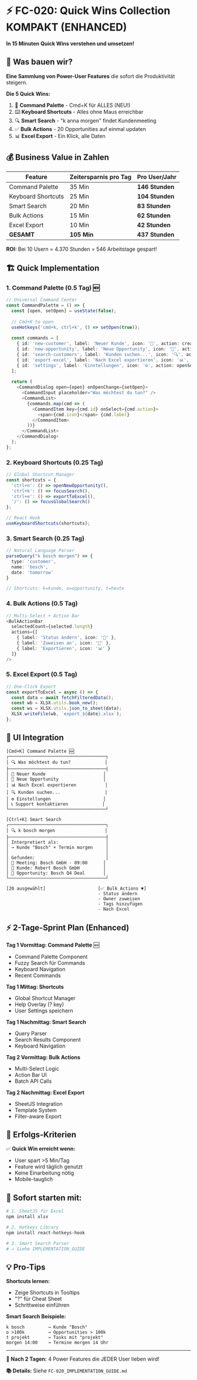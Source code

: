 # ⚡ FC-020: Quick Wins Collection KOMPAKT (ENHANCED)

**In 15 Minuten Quick Wins verstehen und umsetzen!**

## 🎯 Was bauen wir?

**Eine Sammlung von Power-User Features** die sofort die Produktivität steigern.

**Die 5 Quick Wins:**
1. 🎯 **Command Palette** - Cmd+K für ALLES (NEU!)
2. ⌨️ **Keyboard Shortcuts** - Alles ohne Maus erreichbar
3. 🔍 **Smart Search** - "k anna morgen" findet Kundenmeeting
4. ✅ **Bulk Actions** - 20 Opportunities auf einmal updaten
5. 📊 **Excel Export** - Ein Klick, alle Daten

## 💰 Business Value in Zahlen

| Feature | Zeitersparnis pro Tag | Pro User/Jahr |
|---------|----------------------|---------------|
| Command Palette | 35 Min | **146 Stunden** |
| Keyboard Shortcuts | 25 Min | **104 Stunden** |
| Smart Search | 20 Min | **83 Stunden** |
| Bulk Actions | 15 Min | **62 Stunden** |
| Excel Export | 10 Min | **42 Stunden** |
| **GESAMT** | **105 Min** | **437 Stunden** |

**ROI:** Bei 10 Usern = 4.370 Stunden = 546 Arbeitstage gespart!

## 🏗️ Quick Implementation

### 1. Command Palette (0.5 Tag) 🆕
```typescript
// Universal Command Center
const CommandPalette = () => {
  const [open, setOpen] = useState(false);
  
  // Cmd+K to open
  useHotkeys('cmd+k, ctrl+k', () => setOpen(true));
  
  const commands = [
    { id: 'new-customer', label: 'Neuer Kunde', icon: '🏢', action: createCustomer },
    { id: 'new-opportunity', label: 'Neue Opportunity', icon: '🎯', action: createOpportunity },
    { id: 'search-customers', label: 'Kunden suchen...', icon: '🔍', action: searchCustomers },
    { id: 'export-excel', label: 'Nach Excel exportieren', icon: '📊', action: exportToExcel },
    { id: 'settings', label: 'Einstellungen', icon: '⚙️', action: openSettings },
  ];
  
  return (
    <CommandDialog open={open} onOpenChange={setOpen}>
      <CommandInput placeholder="Was möchtest du tun?" />
      <CommandList>
        {commands.map(cmd => (
          <CommandItem key={cmd.id} onSelect={cmd.action}>
            <span>{cmd.icon}</span> {cmd.label}
          </CommandItem>
        ))}
      </CommandList>
    </CommandDialog>
  );
};
```

### 2. Keyboard Shortcuts (0.25 Tag)
```typescript
// Global Shortcut Manager
const shortcuts = {
  'ctrl+n': () => openNewOpportunity(),
  'ctrl+k': () => focusSearch(),
  'ctrl+e': () => exportToExcel(),
  '/': () => focusGlobalSearch()
};

// React Hook
useKeyboardShortcuts(shortcuts);
```

### 3. Smart Search (0.25 Tag)
```typescript
// Natural Language Parser
parseQuery("k bosch morgen") => {
  type: 'customer',
  name: 'bosch',
  date: 'tomorrow'
}

// Shortcuts: k=kunde, o=opportunity, t=heute
```

### 4. Bulk Actions (0.5 Tag)
```typescript
// Multi-Select + Action Bar
<BulkActionBar 
  selectedCount={selected.length}
  actions={[
    { label: 'Status ändern', icon: '📝' },
    { label: 'Zuweisen an', icon: '👤' },
    { label: 'Exportieren', icon: '📊' }
  ]}
/>
```

### 5. Excel Export (0.5 Tag)
```typescript
// One-Click Export
const exportToExcel = async () => {
  const data = await fetchFilteredData();
  const wb = XLSX.utils.book_new();
  const ws = XLSX.utils.json_to_sheet(data);
  XLSX.writeFile(wb, `export_${date}.xlsx`);
};
```

## 📱 UI Integration

```
[Cmd+K] Command Palette 🆕
┌─────────────────────────────────────┐
│ 🔍 Was möchtest du tun?             │
├─────────────────────────────────────┤
│ 🏢 Neuer Kunde                      │
│ 🎯 Neue Opportunity                 │
│ 📊 Nach Excel exportieren           │
│ 🔍 Kunden suchen...                 │
│ ⚙️ Einstellungen                    │
│ 📞 Support kontaktieren             │
└─────────────────────────────────────┘

[Ctrl+K] Smart Search
┌─────────────────────────────────────┐
│ 🔍 k bosch morgen                   │
├─────────────────────────────────────┤
│ Interpretiert als:                  │
│ → Kunde "Bosch" + Termin morgen     │
│                                     │
│ Gefunden:                           │
│ 📅 Meeting: Bosch GmbH - 09:00      │
│ 🏢 Kunde: Robert Bosch GmbH         │
│ 🎯 Opportunity: Bosch Q4 Deal       │
└─────────────────────────────────────┘

[20 ausgewählt]                    [✅ Bulk Actions ▼]
                                   - Status ändern
                                   - Owner zuweisen
                                   - Tags hinzufügen
                                   - Nach Excel
```

## ⚡ 2-Tage-Sprint Plan (Enhanced)

**Tag 1 Vormittag: Command Palette** 🆕
- Command Palette Component
- Fuzzy Search für Commands
- Keyboard Navigation
- Recent Commands

**Tag 1 Mittag: Shortcuts**
- Global Shortcut Manager
- Help Overlay (? key)
- User Settings speichern

**Tag 1 Nachmittag: Smart Search**
- Query Parser
- Search Results Component
- Keyboard Navigation

**Tag 2 Vormittag: Bulk Actions**
- Multi-Select Logic
- Action Bar UI
- Batch API Calls

**Tag 2 Nachmittag: Excel Export**
- SheetJS Integration
- Template System
- Filter-aware Export

## 🎯 Erfolgs-Kriterien

✅ **Quick Win erreicht wenn:**
- User spart >5 Min/Tag
- Feature wird täglich genutzt
- Keine Einarbeitung nötig
- Mobile-tauglich

## 🚀 Sofort starten mit:

```bash
# 1. SheetJS für Excel
npm install xlsx

# 2. Hotkeys Library
npm install react-hotkeys-hook

# 3. Smart Search Parser
# → Siehe IMPLEMENTATION_GUIDE
```

## 💡 Pro-Tips

**Shortcuts lernen:**
- Zeige Shortcuts in Tooltips
- "?" für Cheat Sheet
- Schrittweise einführen

**Smart Search Beispiele:**
```
k bosch         → Kunde "Bosch"
o >100k         → Opportunities > 100k
t projekt       → Tasks mit "projekt"
morgen 14:00    → Termine morgen 14 Uhr
```

---

**🎯 Nach 2 Tagen:** 4 Power Features die JEDER User lieben wird!

**📚 Details:** Siehe `FC-020_IMPLEMENTATION_GUIDE.md`